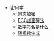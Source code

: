 * 密码学
  * [同态加密](/scitech/crypto/同态加密.md)
  * [ECC加密算法](/scitech/crypto/ECC加密算法.md)
  * [数字签名是什么](/scitech/crypto/数字签名是什么.md)
  * [随机数生成](/scitech/crypto/随机数生成.md)